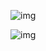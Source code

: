 

![img](https://pic4.zhimg.com/80/v2-3740e4bff1627cdf6eddf652f6ec5bcf_720w.jpg)



![img](https://pic2.zhimg.com/80/v2-301472cebdf6498c737e7fc006c17a15_720w.jpg)





